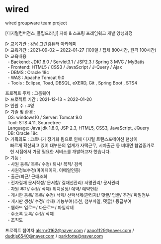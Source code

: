 # wired
wired groupware team project

[디지털컨버전스_플립드러닝] 자바 & 스프링 프레임워크 개발 양성과정

▷ 교육기관 : 강남 그린컴퓨터 아카데미 <br>
▷ 교육기간 : 2021-09-02 ~ 2022-01-27 (100일 / 집체 800시간, 원격 100시간) <br>
▷ 교육내용 <br>
&nbsp; - Backend: JDK1.8.0 / Servlet3.1 / JSP2.3 / Spring 3 MVC / MyBatis <br>
&nbsp; - Frontend: HTML5 / CSS3 / JavaScript / J-Query / Ajax <br>
&nbsp; - DBMS : Oracle 18c <br>
&nbsp; - WAS : Apache Tomcat 9.0 <br>
&nbsp; - Tools : Eclipse, Toad, DBSQL, eXERD, Git , Spring Boot , STS4 <br>

프로젝트 주제 : 그룹웨어 <br>
▷ 프로젝트 기간 : 2021-12-13 ~ 2022-01-20 <br>
▷ 인원 수 : 4명 <br>
▷ 기술 및 환경 : <br>
&nbsp; OS: windows10 / Server: Tomcat 9.0 <br> 
&nbsp; Tool: STS 4.11, Sourcetree <br>
&nbsp; Language: Java jdk 1.8.0, JSP 2.3, HTML5, CSS3, JavaScript, JQuery <br> 
&nbsp; DB: Oracle 18c <br>
▷ 기획의도 : 코로나가 장기화 됨으로 인해 디지털 트랜스포메이션 현상이 <br> 
&nbsp;&nbsp;&nbsp; 빠르게 확산되고 있어 대부분의 업계가 자택근무, 시차출근 등 비대면 협업증가로 <br>
&nbsp;&nbsp;&nbsp; 현 시점에서 가장 필요한 서비스를 개발하고자 했습니다. <br>
▷ 기능 : <br> 
&nbsp; - 사원 등록/ 목록/ 수정/ 퇴사/ 복직/ 검색 <br>
&nbsp; - 사원정보수정(마이페이지, 이메일인증) <br>
&nbsp; - 출근/퇴근/ 근태조회 <br>
&nbsp; - 전자결재 문서작성/ 문서함/ 결재선관리/ 서명관리/ 문서관리 <br>
&nbsp; - 자원 추가/ 수정/ 삭제/ 위치설정/ 예약/ 예약현황 <br>
&nbsp; - 게시판 등록/ 목록/ 수정/ 삭제/ 선택삭제(관리자)/ 댓글/ 답글/ 추천/ 파일첨부 <br>
&nbsp; - 게시판 생성/ 수정/ 삭제/ 기능부여(추천, 첨부파일, 댓글)/ 등급부여 <br>
&nbsp; - 웹하드 업로드/ 다운로드/ 파일삭제 <br>
&nbsp; - 주소록 등록/ 수정/ 삭제 <br>
&nbsp; - 조직도 <br>


프로젝트 참여자
alsrnr0162@naver.com /
aaoo1129@naver.com /
dudtjs6540@naver.com /
parkforte@naver.com
